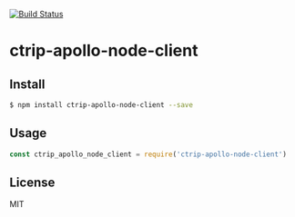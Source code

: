 [![Build Status](https://travis-ci.org/colin.wang/ctrip-apollo-node-client.svg?branch=master)](https://travis-ci.org/colin.wang/ctrip-apollo-node-client)
<!-- optional appveyor tst
[![Windows Build Status](https://ci.appveyor.com/api/projects/status/github/colin.wang/ctrip-apollo-node-client?branch=master&svg=true)](https://ci.appveyor.com/project/colin.wang/ctrip-apollo-node-client)
-->
<!-- optional npm version
[![NPM version](https://badge.fury.io/js/ctrip-apollo-node-client.svg)](http://badge.fury.io/js/ctrip-apollo-node-client)
-->
<!-- optional npm downloads
[![npm module downloads per month](http://img.shields.io/npm/dm/ctrip-apollo-node-client.svg)](https://www.npmjs.org/package/ctrip-apollo-node-client)
-->
<!-- optional dependency status
[![Dependency Status](https://david-dm.org/colin.wang/ctrip-apollo-node-client.svg)](https://david-dm.org/colin.wang/ctrip-apollo-node-client)
-->

# ctrip-apollo-node-client

<!-- description -->

## Install

```sh
$ npm install ctrip-apollo-node-client --save
```

## Usage

```js
const ctrip_apollo_node_client = require('ctrip-apollo-node-client')
```

## License

MIT

